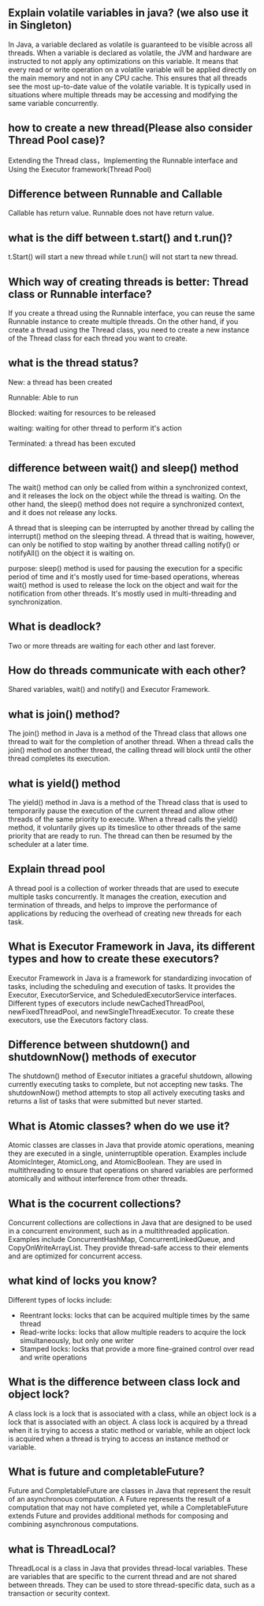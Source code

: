 ## Explain volatile variables in java? (we also use it in Singleton)

In Java, a variable declared as volatile is guaranteed to be visible across all threads. When a variable is declared as volatile, the JVM and hardware are instructed to not apply any optimizations on this variable. It means that every read or write operation on a volatile variable will be applied directly on the main memory and not in any CPU cache. This ensures that all threads see the most up-to-date value of the volatile variable. It is typically used in situations where multiple threads may be accessing and modifying the same variable concurrently.

## how to create a new thread(Please also consider Thread Pool case)?

Extending the Thread class，Implementing the Runnable interface and Using the Executor framework(Thread Pool)

## Difference between Runnable and Callable

Callable has return value. Runnable does not have return value.

## what is the diff between t.start() and t.run()?

t.Start() will start a new thread while t.run() will not start ta new thread. 

## Which way of creating threads is better: Thread class or Runnable interface?

If you create a thread using the Runnable interface, you can reuse the same Runnable instance to create multiple threads. On the other hand, if you create a thread using the Thread class, you need to create a new instance of the Thread class for each thread you want to create.

## what is the thread status?

New: a thread has been created

Runnable: Able to run

Blocked: waiting for resources to be released

waiting: waiting for other thread to perform it's action

Terminated: a thread has been excuted

## difference between wait() and sleep() method

The wait() method can only be called from within a synchronized context, and it releases the lock on the object while the thread is waiting. On the other hand, the sleep() method does not require a synchronized context, and it does not release any locks.

A thread that is sleeping can be interrupted by another thread by calling the interrupt() method on the sleeping thread. A thread that is waiting, however, can only be notified to stop waiting by another thread calling notify() or notifyAll() on the object it is waiting on.

purpose: sleep() method is used for pausing the execution for a specific period of time and it's mostly used for time-based operations, whereas wait() method is used to release the lock on the object and wait for the notification from other threads. It's mostly used in multi-threading and synchronization.

## What is deadlock?

Two or more threads are waiting for each other and last forever.

## How do threads communicate with each other?

Shared variables, wait() and notify() and Executor Framework.

## what is join() method?

The join() method in Java is a method of the Thread class that allows one thread to wait for the completion of another thread. When a thread calls the join() method on another thread, the calling thread will block until the other thread completes its execution.

## what is yield() method

The yield() method in Java is a method of the Thread class that is used to temporarily pause the execution of the current thread and allow other threads of the same priority to execute. When a thread calls the yield() method, it voluntarily gives up its timeslice to other threads of the same priority that are ready to run. The thread can then be resumed by the scheduler at a later time.

## Explain thread pool

A thread pool is a collection of worker threads that are used to execute multiple tasks concurrently. It manages the creation, execution and termination of threads, and helps to improve the performance of applications by reducing the overhead of creating new threads for each task.

## What is Executor Framework in Java, its different types and how to create these  executors?

Executor Framework in Java is a framework for standardizing invocation of tasks, including the scheduling and execution of tasks. It provides the Executor, ExecutorService, and ScheduledExecutorService interfaces. Different types of executors include newCachedThreadPool, newFixedThreadPool, and newSingleThreadExecutor. To create these executors, use the Executors factory class.

## Difference between shutdown() and shutdownNow() methods of executor

The shutdown() method of Executor initiates a graceful shutdown, allowing currently executing tasks to complete, but not accepting new tasks. The shutdownNow() method attempts to stop all actively executing tasks and returns a list of tasks that were submitted but never started.

## What is Atomic classes? when do we use it?

Atomic classes are classes in Java that provide atomic operations, meaning they are executed in a single, uninterruptible operation. Examples include AtomicInteger, AtomicLong, and AtomicBoolean. They are used in multithreading to ensure that operations on shared variables are performed atomically and without interference from other threads.

## What is the cocurrent collections? 

Concurrent collections are collections in Java that are designed to be used in a concurrent environment, such as in a multithreaded application. Examples include ConcurrentHashMap, ConcurrentLinkedQueue, and CopyOnWriteArrayList. They provide thread-safe access to their elements and are optimized for concurrent access.

## what kind of locks you know? 

Different types of locks include:

- Reentrant locks: locks that can be acquired multiple times by the same thread
- Read-write locks: locks that allow multiple readers to acquire the lock simultaneously, but only one writer
- Stamped locks: locks that provide a more fine-grained control over read and write operations

## What is the difference between class lock and object lock?

A class lock is a lock that is associated with a class, while an object lock is a lock that is associated with an object. A class lock is acquired by a thread when it is trying to access a static method or variable, while an object lock is acquired when a thread is trying to access an instance method or variable.

##  What is future and completableFuture?

Future and CompletableFuture are classes in Java that represent the result of an asynchronous computation. A Future represents the result of a computation that may not have completed yet, while a CompletableFuture extends Future and provides additional methods for composing and combining asynchronous computations.

## what is ThreadLocal?

ThreadLocal is a class in Java that provides thread-local variables. These are variables that are specific to the current thread and are not shared between threads. They can be used to store thread-specific data, such as a transaction or security context.